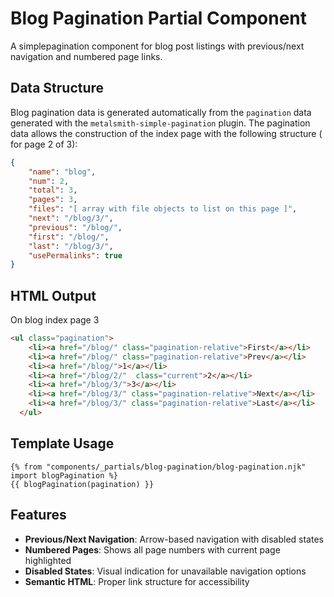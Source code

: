# Blog Pagination Partial Component

A simplepagination component for blog post listings with previous/next navigation and numbered page links.

## Data Structure

Blog pagination data is generated automatically from the `pagination` data generated with the `metalsmith-simple-pagination` plugin. The pagination data allows the construction of the index page with the following structure ( for page 2 of 3):

```json
{
    "name": "blog",
    "num": 2,
    "total": 3,
    "pages": 3,
    "files": "[ array with file objects to list on this page ]",
    "next": "/blog/3/",
    "previous": "/blog/",
    "first": "/blog/",
    "last": "/blog/3/",
    "usePermalinks": true
}
```


## HTML Output

On blog index page 3

```html
<ul class="pagination">
    <li><a href="/blog/" class="pagination-relative">First</a></li>
    <li><a href="/blog/" class="pagination-relative">Prev</a></li>
    <li><a href="/blog/">1</a></li>
    <li><a href="/blog/2/"  class="current">2</a></li>
    <li><a href="/blog/3/">3</a></li>
    <li><a href="/blog/3/" class="pagination-relative">Next</a></li>
    <li><a href="/blog/3/" class="pagination-relative">Last</a></li>
  </ul>
```

## Template Usage

```nunjucks
{% from "components/_partials/blog-pagination/blog-pagination.njk" import blogPagination %}
{{ blogPagination(pagination) }}
```

## Features

- **Previous/Next Navigation**: Arrow-based navigation with disabled states
- **Numbered Pages**: Shows all page numbers with current page highlighted
- **Disabled States**: Visual indication for unavailable navigation options
- **Semantic HTML**: Proper link structure for accessibility
